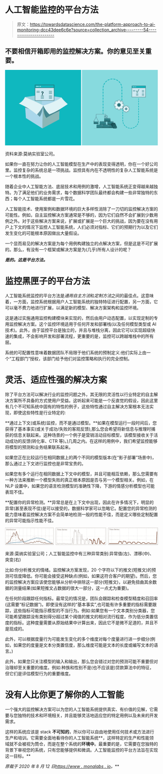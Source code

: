 # 人工智能监控的平台方法

> 原文：<https://towardsdatascience.com/the-platform-approach-to-ai-monitoring-dcc43dee6c6e?source=collection_archive---------54----------------------->

## 不要相信开箱即用的监控解决方案。你的意见至关重要。

![](img/bf3a61a9f2bdd2508c22022c0dd8b007.png)

资料来源:莫纳实验室公司。

如果你一直在努力让你的人工智能模型在生产中的表现变得透明，你在一个好公司里。监控复杂的系统总是一项挑战。监控具有内在不透明性的复杂人工智能系统是一个根本性的挑战。

随着企业中人工智能方法、底层技术和用例的激增，人工智能系统正变得越来越独特。为了满足他们的业务需求，每个数据科学团队最终都会构建一些非常独特的东西；每个人工智能系统都是一片雪花。

人工智能技术、使用案例和数据环境的巨大多样性消除了一刀切的监控解决方案的可能性。例如，自主监控解决方案通常是不够的，因为它们自然不会扩展到少数用例之外。对于这些解决方案来说，扩展或扩展是一个巨大的挑战，因为要在没有用户上下文的情况下监控人工智能系统，人们必须对指标、它们的预期行为以及它们发生变化的可能根本原因做出大量假设。

一个显而易见的解决方案是为每个用例构建独立的点解决方案，但是这是不可扩展的。那么，有没有一个框架或解决方案是为(几乎)所有人设计的呢？

***是的。这是平台方法。***

# 监控黑匣子的平台方法

人工智能系统监控的平台方法是*通用自主方法*和*定制方法*之间的最佳点。这意味着，一方面，监控系统根据用户人工智能系统的独特特征进行配置，另一方面，它可以毫不费力地进行扩展，以满足新的模型、解决方案架构和监控环境。

这是通过实施通用监控构建模块来实现的，然后由用户动态配置，以实现定制的专用监控解决方案。这个监控环境适用于任何开发和部署栈(以及任何模型类型或 AI 技术)。此外，由于监控平台是独立的，并且与堆栈分离，因此它可以实现超级快速的集成，不会影响开发和部署流程，更重要的是，监控可以跨越堆栈中的所有层。

系统的可配置性意味着数据团队不局限于他们系统的预制定义:他们实际上由一个“工程部门”授权，该部门给予他们对监控策略和执行的完全控制。

# 灵活、适应性强的解决方案

除了平台方法可以解决行业的监控问题之外，其无限的灵活性以行业特定的自主解决方案所不具备的方式使用户受益。这听起来可能是一个反直觉的假设，因此这里有几个不可知系统中固有的特性的例子，这些特性通过自主解决方案根本无法实现，即使这些特性是行业特定的:

**通过上下文(或系统)监控，而不是通过模型。**如果在模型运行一段时间后，您获得了基本事实(或关于成功/失败的客观反馈),那么您会希望将新信息与推理时捕获的信息关联起来。这种场景的一个例子是营销活动目标模型，该模型接收关于活动成功的反馈(转化率、CTR 等)。)几周之内。在这样的用例中，我们希望监控能够将模型的预测和业务结果联系起来。

如果您正在比较运行在相同数据上的两个不同的模型版本(在“影子部署”场景中)，那么通过上下文进行监控也是非常宝贵的。

如果您有多个运行在相同数据上下文中的模型，并且可能相互依赖，那么您需要有一种方法来推断一个模型失败的真正根本原因是否与另一个模型相关。例如，在 NLP 设置中，如果您的语言检测模型的准确性下降，下游的情感分析模型也可能表现不佳。

**配置你的异常检测。**异常总是在上下文中出现，因此在许多情况下，明显的异常(甚至表现不佳)是可以接受的，数据科学家可以忽略它。配置您的异常检测的能力意味着监控解决方案不会简单地检测一般的性能不佳，而是定义哪些定制配置的异常可能指示性能不佳。

![](img/02132de189b12b6dbb4c941649fcfe09.png)

来源:莫纳实验室公司；人工智能监控中有三种异常类别:异常值(左)、漂移(中)、突变(右)

比如:你分析推文的情绪。监控解决方案发现，20 个字符以下的推文(短推文)的预测可信度降低。你可能会接受这种缺点(例如，如果这符合客户的期望)。然后，您的监控解决方案应该使您能够从分析中排除这一部分(短推文)，以避免扭曲其余数据的测量结果(如果短推文占数据的很大一部分，这一点尤为重要)。

在任何阶段跟踪任何指标。最常见的情况是，团队会跟踪和检查模型精度和召回率(这需要“标记数据”)。即使没有这样的“基本事实”,也可能有许多重要的指标需要跟踪，这些指标可能指示模型的不当行为。例如:如果您有一个文本类别分类器，您可能希望跟踪没有类别得分超过某个阈值的推文的相对流行程度，作为低分类置信度的指标。这种度量需要从原始结果中计算出来，因此它不是微不足道的，并且不是现成的。

此外，可以根据度量行为可能发生变化的多个维度对每个度量进行进一步细分(例如，如果您的度量是文本分类置信度，那么维度可能是文本的长度或编写文本的语言。)

此外，如果您只关注模型的输入和输出，那么您会错过对您的预测可能不重要但对治理却至关重要的维度。例如:种族和性别不是(也不应该是)贷款算法中的特征，但它们是评估模型行为的重要维度。

# 没有人比你更了解你的人工智能

一个强大的监控解决方案可以为您的人工智能系统提供真实、有价值的见解，它需要与您独特的技术和环境相关，并且能够灵活地适应您的特定用例以及未来的开发需求。

这样的系统应该是 stack **不可知的**，所以你可以自由地使用任何技术或方法进行生产和培训。它需要全面地看待你的人工智能系统**，这样特定的生产和性能领域就不会被视为筒仓，而是在整个系统的**环境中**。最重要的是，它需要在您独特的背景下审视您的系统，只有您能够提供和微调。人工智能监控的平台方法旨在实现这一目标。**

***原载于 2020 年 8 月 12 日*[*https://www . monalabs . io*](https://www.monalabs.io/mona-blog/platformapproach)*。***